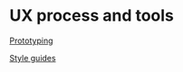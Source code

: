 # UX process and tools

[Prototyping](https://github.com/astanush/ux/blob/master/prototyping.md)

[Style guides](https://github.com/astanush/ux/blob/master/style-guides.md)
